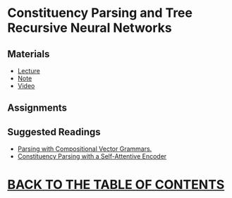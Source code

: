 # Constituency Parsing and Tree Recursive Neural Networks 

## Materials

* [Lecture]()
* [Note]()
* [Video](https://www.youtube.com/watch?v=6Z4A3RSf-HY&list=PLoROMvodv4rOhcuXMZkNm7j3fVwBBY42z&index=18)

## Assignments

## Suggested Readings

* [Parsing with Compositional Vector Grammars.]()
* [Constituency Parsing with a Self-Attentive Encoder]()

# [BACK TO THE TABLE OF CONTENTS](https://github.com/robertlakatos/natural-language-processing/blob/master/README.md)